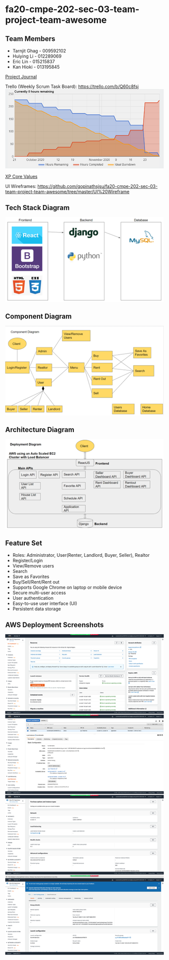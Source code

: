 # fa20-cmpe-202-sec-03-team-project-team-awesome

## Team Members

- Tarnjit Ghag - 009592102
- Huiying Li - 012289069
- Eric Lin - 015215837
- Kan Hioki - 013195845

[Project Journal](ProjectJournal.md)

Trello (Weekly Scrum Task Board): https://trello.com/b/Q60c8fsj
![Burndown_chart](Screenshots/Burndown_chart.PNG)

[XP Core Values](ProjectJournal.md)

UI Wireframes: https://github.com/gopinathsjsu/fa20-cmpe-202-sec-03-team-project-team-awesome/tree/master/UI%20Wireframe

## Tech Stack Diagram

![Tech_Stack_Diagram](Screenshots/Tech_Stack_Diagram.PNG)

## Component Diagram

![Component_Diagram](Screenshots/Component_Diagram.PNG)

## Architecture Diagram

![Architecture_Diagram](Screenshots/Architecture_Diagram.PNG)

## Feature Set

- Roles: Administrator, User(Renter, Landlord, Buyer, Seller), Realtor
- Register/Login
- View/Remove users
- Search
- Save as Favorites
- Buy/Sell/Rent/Rent out
- Supports Google Chrome on laptop or mobile device
- Secure multi-user access
- User authentication
- Easy-to-use user interface (UI)
- Persistent data storage

## AWS Deployment Screenshots

![ec2_dashboard](Screenshots/ec2_dashboard.png)
![load_balancer_dashboard](Screenshots/load_balancer_dashboard.png)
![loadbalancer_auto_scale](Screenshots/loadbalancer_auto_scale.png)
![auto_scale_dashboard](Screenshots/auto_scale_dashboard.png)
